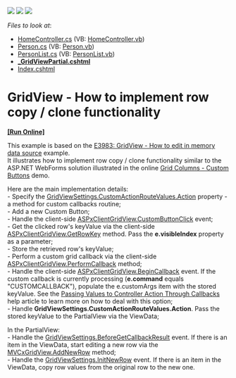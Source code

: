 <!-- default badges list -->
![](https://img.shields.io/endpoint?url=https://codecentral.devexpress.com/api/v1/VersionRange/128550388/19.2.7%2B)
[![](https://img.shields.io/badge/Open_in_DevExpress_Support_Center-FF7200?style=flat-square&logo=DevExpress&logoColor=white)](https://supportcenter.devexpress.com/ticket/details/E4643)
[![](https://img.shields.io/badge/📖_How_to_use_DevExpress_Examples-e9f6fc?style=flat-square)](https://docs.devexpress.com/GeneralInformation/403183)
<!-- default badges end -->
<!-- default file list -->
*Files to look at*:

* [HomeController.cs](./CS/e4643//Controllers/HomeController.cs) (VB: [HomeController.vb](./VB/e4643VB/Controllers/HomeController.vb))
* [Person.cs](./CS/e4643/Models/Person.cs) (VB: [Person.vb](./VB/e4643VB/Models/Person.vb))
* [PersonList.cs](./CS/e4643/Models/PersonList.cs) (VB: [PersonList.vb](./VB/e4643VB/Models/PersonList.vb))
* **[_GridViewPartial.cshtml](./CS/e4643/Views/Home/_GridViewPartial.cshtml)**
* [Index.cshtml](./CS/e4643/Views/Home/Index.cshtml)
<!-- default file list end -->
# GridView - How to implement row copy / clone functionality
<!-- run online -->
**[[Run Online]](https://codecentral.devexpress.com/e4643/)**
<!-- run online end -->


<p>This example is based on the <a href="https://www.devexpress.com/Support/Center/p/E3983">E3983: GridView - How to edit in memory data source</a> example.<br />
It illustrates how to implement row copy / clone functionality similar to the ASP.NET WebForms solution illustrated in the online <a href="http://demos.devexpress.com/ASPxGridViewDemos/Columns/CommandColumnCustomButtons.aspx"><u>Grid Columns - Custom Buttons</u></a> demo.</p><p>Here are the main implementation details:<br />
- Specify the <a href="http://documentation.devexpress.com/#AspNet/DevExpressWebMvcGridViewSettings_CustomActionRouteValuestopic"><u>GridViewSettings.CustomActionRouteValues.Action</u></a> property - a method for custom callbacks routine;<br />
- Add a new Custom Button;<br />
- Handle the client-side <a href="http://documentation.devexpress.com/#AspNet/DevExpressWebASPxGridViewScriptsASPxClientGridView_CustomButtonClicktopic"><u>ASPxClientGridView.CustomButtonClick</u></a> event;<br />
- Get the clicked row's keyValue via the client-side <a href="http://documentation.devexpress.com/#AspNet/DevExpressWebASPxGridViewScriptsASPxClientGridView_GetRowKeytopic"><u>ASPxClientGridView.GetRowKey</u></a> method. Pass the <strong>e.visibleIndex</strong> property as a parameter;<br />
- Store the retrieved row's keyValue;<br />
- Perform a custom grid callback via the client-side <a href="http://documentation.devexpress.com/#AspNet/DevExpressWebASPxGridViewScriptsASPxClientGridView_PerformCallbacktopic"><u>ASPxClientGridView.PerformCallback</u></a> method;<br />
- Handle the client-side <a href="http://documentation.devexpress.com/#AspNet/DevExpressWebASPxGridViewScriptsASPxClientGridView_BeginCallbacktopic"><u>ASPxClientGridView.BeginCallback</u></a> event. If the custom callback is currently processing (<strong>e.command</strong> equals  "CUSTOMCALLBACK"), populate the e.customArgs item with the stored keyValue. See the <a href="http://documentation.devexpress.com/#AspNet/CustomDocument9941"><u>Passing Values to Controller Action Through Callbacks</u></a> help article to learn more on how to deal with this option;<br />
- Handle <strong>GridViewSettings.CustomActionRouteValues.Action</strong>. Pass the stored keyValue to the PartialView via the ViewData;</p><p>In the PartialView:<br />
- Handle the <a href="http://documentation.devexpress.com/#AspNet/DevExpressWebMvcGridViewSettings_BeforeGetCallbackResulttopic"><u>GridViewSettings.BeforeGetCallbackResult</u></a> event. If there is an item in the ViewData, start editing a new row via the <a href="http://documentation.devexpress.com/#AspNet/DevExpressWebASPxGridViewASPxGridView_AddNewRowtopic"><u>MVCxGridView.AddNewRow</u></a> method;<br />
- Handle the <a href="https://docs.devexpress.com/AspNetMvc/DevExpress.Web.Mvc.GridViewSettings.InitNewRow"><u>GridViewSettings.InitNewRow</u></a> event. If there is an item in the ViewData, copy row values from the original row to the new one.</p>

<br/>


